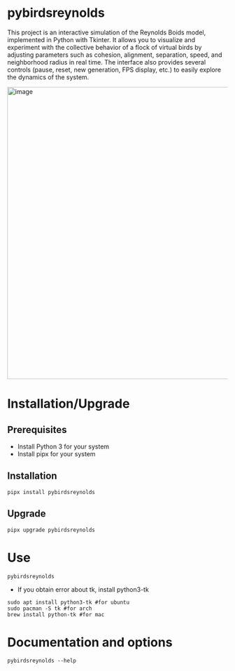 # pybirdsreynolds

This project is an interactive simulation of the Reynolds Boids model, implemented in Python with Tkinter. It allows you to visualize and experiment with the collective behavior of a flock of virtual birds by adjusting parameters such as cohesion, alignment, separation, speed, and neighborhood radius in real time. The interface also provides several controls (pause, reset, new generation, FPS display, etc.) to easily explore the dynamics of the system.

<img width="1451" height="666" alt="image" src="https://github.com/user-attachments/assets/a5a50a62-989c-457c-a0c4-a86240210f7b" />

# Installation/Upgrade 

## Prerequisites

- Install Python 3 for your system
- Install pipx for your system

## Installation 

``pipx install pybirdsreynolds``

## Upgrade 

``pipx upgrade pybirdsreynolds``

# Use

```pybirdsreynolds```

- If you obtain error about tk, install python3-tk
``` 
sudo apt install python3-tk #for ubuntu
sudo pacman -S tk #for arch
brew install python-tk #for mac
```

# Documentation and options

```pybirdsreynolds --help```
